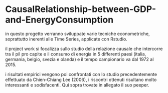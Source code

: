 # CausalRelationship-between-GDP-and-EnergyConsumption

in questo progetto verranno sviluppate varie tecniche econometriche, soprattutto inerenti alle Time Series, applicate con Rstudio.

il project work si focalizza sullo studio della relazione causale che intercorre tra il pil pro capite e il consumo di energia in 5 differenti paesi (italia, germania, belgio, svezia e olanda) e il tempo campionario va dal 1972 al 2015.

i risultati empirici vengono poi confrontati con lo studio precedentemente effettuato da Chien-Chiang Lee (2006), i riscontri ottenuti risultano molto interessanti e sodisfacenti.
Qui sopra trovate in allegato il suo peeper.

